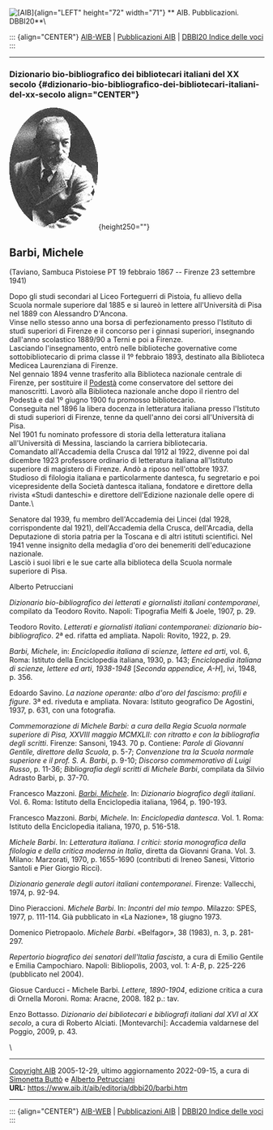 ![\[AIB\]](/aib/wi/aibv72.gif){align="LEFT" height="72" width="71"}
** AIB. Pubblicazioni. DBBI20**\

::: {align="CENTER"}
[AIB-WEB](/) \| [Pubblicazioni AIB](/pubblicazioni/) \| [DBBI20 Indice
delle voci](dbbi20.htm)
:::

------------------------------------------------------------------------

### Dizionario bio-bibliografico dei bibliotecari italiani del XX secolo {#dizionario-bio-bibliografico-dei-bibliotecari-italiani-del-xx-secolo align="CENTER"}

![\[Ritratto\]](barbi.gif){height250=""}

## Barbi, Michele

(Taviano, Sambuca Pistoiese PT 19 febbraio 1867 -- Firenze 23 settembre
1941)

Dopo gli studi secondari al Liceo Forteguerri di Pistoia, fu allievo
della Scuola normale superiore dal 1885 e si laureò in lettere
all\'Università di Pisa nel 1889 con Alessandro D\'Ancona.\
Vinse nello stesso anno una borsa di perfezionamento presso l\'Istituto
di studi superiori di Firenze e il concorso per i ginnasi superiori,
insegnando dall\'anno scolastico 1889/90 a Terni e poi a Firenze.\
Lasciando l\'insegnamento, entrò nelle biblioteche governative come
sottobibliotecario di prima classe il 1º febbraio 1893, destinato alla
Biblioteca Medicea Laurenziana di Firenze.\
Nel gennaio 1894 venne trasferito alla Biblioteca nazionale centrale di
Firenze, per sostituire il [Podestà](podesta.htm) come conservatore del
settore dei manoscritti. Lavorò alla Biblioteca nazionale anche dopo il
rientro del Podestà e dal 1º giugno 1900 fu promosso bibliotecario.\
Conseguita nel 1896 la libera docenza in letteratura italiana presso
l\'Istituto di studi superiori di Firenze, tenne da quell\'anno dei
corsi all\'Università di Pisa.\
Nel 1901 fu nominato professore di storia della letteratura italiana
all\'Università di Messina, lasciando la carriera bibliotecaria.\
Comandato all\'Accademia della Crusca dal 1912 al 1922, divenne poi dal
dicembre 1923 professore ordinario di letteratura italiana all\'Istituto
superiore di magistero di Firenze. Andò a riposo nell\'ottobre 1937.\
Studioso di filologia italiana e particolarmente dantesca, fu segretario
e poi vicepresidente della Società dantesca italiana, fondatore e
direttore della rivista «Studi danteschi» e direttore dell\'Edizione
nazionale delle opere di Dante.\

Senatore dal 1939, fu membro dell\'Accademia dei Lincei (dal 1928,
corrispondente dal 1921), dell\'Accademia della Crusca, dell\'Arcadia,
della Deputazione di storia patria per la Toscana e di altri istituti
scientifici. Nel 1941 venne insignito della medaglia d\'oro dei
benemeriti dell\'educazione nazionale.\
Lasciò i suoi libri e le sue carte alla biblioteca della Scuola normale
superiore di Pisa.

Alberto Petrucciani

*Dizionario bio-bibliografico dei letterati e giornalisti italiani
contemporanei*, compilato da Teodoro Rovito. Napoli: Tipografia Melfi &
Joele, 1907, p. 29.

Teodoro Rovito. *Letterati e giornalisti italiani contemporanei:
dizionario bio-bibliografico*. 2ª ed. rifatta ed ampliata. Napoli:
Rovito, 1922, p. 29.

*Barbi, Michele*, in: *Enciclopedia italiana di scienze, lettere ed
arti*, vol. 6, Roma: Istituto della Enciclopedia italiana, 1930, p. 143;
*Enciclopedia italiana di scienze, lettere ed arti*, *1938-1948*
\[*Seconda appendice, A-H*\], ivi, 1948, p. 356.

Edoardo Savino. *La nazione operante: albo d\'oro del fascismo: profili
e figure*. 3ª ed. riveduta e ampliata. Novara: Istituto geografico De
Agostini, 1937, p. 631, con una fotografia.

*Commemorazione di Michele Barbi: a cura della Regia Scuola normale
superiore di Pisa, XXVIII maggio MCMXLII: con ritratto e con la
bibliografia degli scritti*. Firenze: Sansoni, 1943. 70 p. Contiene:
*Parole di Giovanni Gentile, direttore della Scuola*, p. 5-7;
*Convenzione tra la Scuola normale superiore e il prof. S. A. Barbi*, p.
9-10; *Discorso commemorativo di Luigi Russo*, p. 11-36; *Bibliografia
degli scritti di Michele Barbi*, compilata da Silvio Adrasto Barbi, p.
37-70.

Francesco Mazzoni. *[Barbi,
Michele](http://www.treccani.it/enciclopedia/michele-barbi_(Dizionario-Biografico)/)*.
In: *Dizionario biografico degli italiani*. Vol. 6. Roma: Istituto della
Enciclopedia italiana, 1964, p. 190-193.

Francesco Mazzoni. *Barbi, Michele*. In: *Enciclopedia dantesca*.
Vol. 1. Roma: Istituto della Enciclopedia italiana, 1970, p. 516-518.

*Michele Barbi*. In: *Letteratura italiana. I critici: storia
monografica della filologia e della critica moderna in Italia*, diretta
da Giovanni Grana. Vol. 3. Milano: Marzorati, 1970, p. 1655-1690
(contributi di Ireneo Sanesi, Vittorio Santoli e Pier Giorgio Ricci).

*Dizionario generale degli autori italiani contemporanei*. Firenze:
Vallecchi, 1974, p. 92-94.

Dino Pieraccioni. *Michele Barbi*. In: *Incontri del mio tempo*.
Milazzo: SPES, 1977, p. 111-114. Già pubblicato in «La Nazione», 18
giugno 1973.

Domenico Pietropaolo. *Michele Barbi*. «Belfagor», 38 (1983), n. 3, p.
281-297.

*Repertorio biografico dei senatori dell\'Italia fascista*, a cura di
Emilio Gentile e Emilia Campochiaro. Napoli: Bibliopolis, 2003, vol. 1:
*A-B*, p. 225-226 (pubblicato nel 2004).

Giosue Carducci - Michele Barbi. *Lettere, 1890-1904*, edizione critica
a cura di Ornella Moroni. Roma: Aracne, 2008. 182 p.: tav.

Enzo Bottasso. *Dizionario dei bibliotecari e bibliografi italiani dal
XVI al XX secolo*, a cura di Roberto Alciati. \[Montevarchi\]: Accademia
valdarnese del Poggio, 2009, p. 43.

\

------------------------------------------------------------------------

[Copyright AIB](/su-questo-sito/dichiarazione-di-copyright-aib-web/)
2005-12-29, ultimo aggiornamento 2022-09-15, a cura di [Simonetta
Buttò](/aib/redazione3.htm) e [Alberto
Petrucciani](/su-questo-sito/redazione-aib-web/)\
**URL:** https://www.aib.it/aib/editoria/dbbi20/barbi.htm

------------------------------------------------------------------------

::: {align="CENTER"}
[AIB-WEB](/) \| [Pubblicazioni AIB](/pubblicazioni/) \| [DBBI20 Indice
delle voci](dbbi20.htm)
:::
